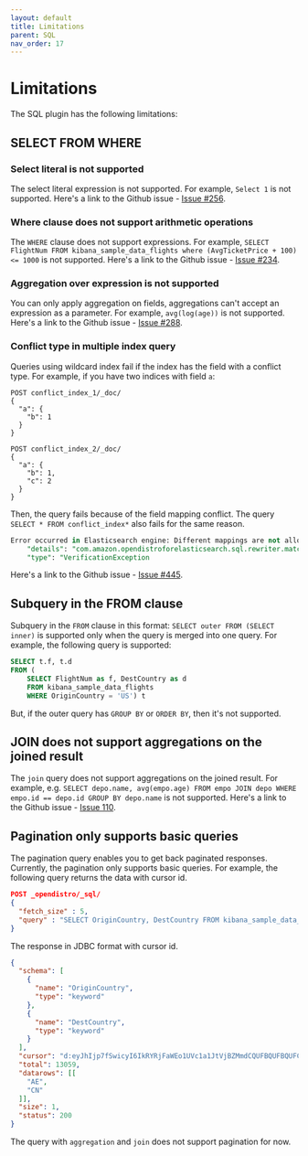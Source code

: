 ```yaml
---
layout: default
title: Limitations
parent: SQL
nav_order: 17
---
```


# Limitations

The SQL plugin has the following limitations:

## SELECT FROM WHERE

### Select literal is not supported

The select literal expression is not supported. For example, `Select 1` is not supported.
Here's a link to the Github issue - [Issue #256](https://github.com/opendistro-for-elasticsearch/sql/issues/256).

### Where clause does not support arithmetic operations

The `WHERE` clause does not support expressions. For example, `SELECT FlightNum FROM kibana_sample_data_flights where (AvgTicketPrice + 100) <= 1000` is not supported.
Here's a link to the Github issue - [Issue #234](https://github.com/opendistro-for-elasticsearch/sql/issues/234).

### Aggregation over expression is not supported

You can only apply aggregation on fields, aggregations can't accept an expression as a parameter. For example, `avg(log(age))` is not supported.
Here's a link to the Github issue - [Issue #288](https://github.com/opendistro-for-elasticsearch/sql/issues/288).

### Conflict type in multiple index query

Queries using wildcard index fail if the index has the field with a conflict type.
For example, if you have two indices with field `a`:

```
POST conflict_index_1/_doc/
{
  "a": {
    "b": 1
  }
}

POST conflict_index_2/_doc/
{
  "a": {
    "b": 1,
    "c": 2
  }
}
```

Then, the query fails because of the field mapping conflict. The query `SELECT * FROM conflict_index*` also fails for the same reason.

```sql
Error occurred in Elasticsearch engine: Different mappings are not allowed for the same field[a]: found [{properties:{b:{type:long},c:{type:long}}}] and [{properties:{b:{type:long}}}] ",
    "details": "com.amazon.opendistroforelasticsearch.sql.rewriter.matchtoterm.VerificationException: Different mappings are not allowed for the same field[a]: found [{properties:{b:{type:long},c:{type:long}}}] and [{properties:{b:{type:long}}}] \nFor more details, please send request for Json format to see the raw response from elasticsearch engine.",
    "type": "VerificationException
```

Here's a link to the Github issue - [Issue #445](https://github.com/opendistro-for-elasticsearch/sql/issues/445).

## Subquery in the FROM clause

Subquery in the `FROM` clause in this format: `SELECT outer FROM (SELECT inner)` is supported only when the query is merged into one query. For example, the following query is supported:

```sql
SELECT t.f, t.d
FROM (
    SELECT FlightNum as f, DestCountry as d
    FROM kibana_sample_data_flights
    WHERE OriginCountry = 'US') t
```

But, if the outer query has `GROUP BY` or `ORDER BY`, then it's not supported.

## JOIN does not support aggregations on the joined result

The `join` query does not support aggregations on the joined result.
For example, e.g. `SELECT depo.name, avg(empo.age) FROM empo JOIN depo WHERE empo.id == depo.id GROUP BY depo.name` is not supported.
Here's a link to the Github issue - [Issue 110](https://github.com/opendistro-for-elasticsearch/sql/issues/110).

## Pagination only supports basic queries

The pagination query enables you to get back paginated responses.
Currently, the pagination only supports basic queries. For example, the following query returns the data with cursor id.

```json
POST _opendistro/_sql/
{
  "fetch_size" : 5,
  "query" : "SELECT OriginCountry, DestCountry FROM kibana_sample_data_flights ORDER BY OriginCountry ASC"
}
```

The response in JDBC format with cursor id.

```json
{
  "schema": [
    {
      "name": "OriginCountry",
      "type": "keyword"
    },
    {
      "name": "DestCountry",
      "type": "keyword"
    }
  ],
  "cursor": "d:eyJhIjp7fSwicyI6IkRYRjFaWEo1UVc1a1JtVjBZMmdCQUFBQUFBQUFCSllXVTJKVU4yeExiWEJSUkhsNFVrdDVXVEZSYkVKSmR3PT0iLCJjIjpbeyJuYW1lIjoiT3JpZ2luQ291bnRyeSIsInR5cGUiOiJrZXl3b3JkIn0seyJuYW1lIjoiRGVzdENvdW50cnkiLCJ0eXBlIjoia2V5d29yZCJ9XSwiZiI6MSwiaSI6ImtpYmFuYV9zYW1wbGVfZGF0YV9mbGlnaHRzIiwibCI6MTMwNTh9",
  "total": 13059,
  "datarows": [[
    "AE",
    "CN"
  ]],
  "size": 1,
  "status": 200
}
```

The query with `aggregation` and `join` does not support pagination for now.

